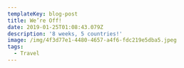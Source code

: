 ```yaml
---
templateKey: blog-post
title: We’re Off!
date: 2019-01-25T01:08:43.079Z
description: '8 weeks, 5 countries!'
image: /img/4f3d77e1-4480-4657-a4f6-fdc219e5dba5.jpeg
tags:
  - Travel
---
```

![]()
